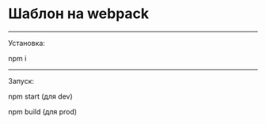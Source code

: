 # **Шаблон на webpack**

***
Установка:

npm i
***
Запуск:

npm start		(для dev)

npm build		(для prod)
